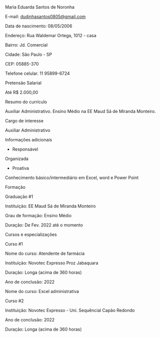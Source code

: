 Maria Eduarda Santos de Noronha

E-mail: dudinhasantos0805@gmail.com

Data de nascimento: 08/05/2006

Endereço: Rua Waldemar Ortega, 1012 - casa

Bairro: Jd. Comercial

Cidade: São Paulo - SP

CEP: 05885-370

Telefone celular. 11 95899-6724

Pretensão Salarial

Até R$ 2.000,00

Resumo do currículo

Auxiliar Administrativo. Ensino Médio na EE Maud Sá de Miranda Monteiro.

Cargo de interesse

Auxiliar Administrativo

Informações adicionais

* Responsável

Organizada

* Proativa

Conhecimento básico/intermediário em Excel, word e Power Point

Formação

Graduação #1

Instituição: EE Maud Sá de Miranda Monteiro

Grau de formação: Ensino Médio

Duração: De Fev. 2022 até o momento

Cursos e especializações

Curso #1

Nome do curso: Atendente de farmácia

Instituição: Novotec Expresso Proz Jabaquara

Duração: Longa (acima de 360 horas)

Ano de conclusão: 2022

Nome do curso: Excel administrativa

Curso #2

Instituição: Novotec Expresso - Uni. Sequêncial Capão Redondo

Ano de conclusão: 2022

Duração: Longa (acima de 360 horas)
